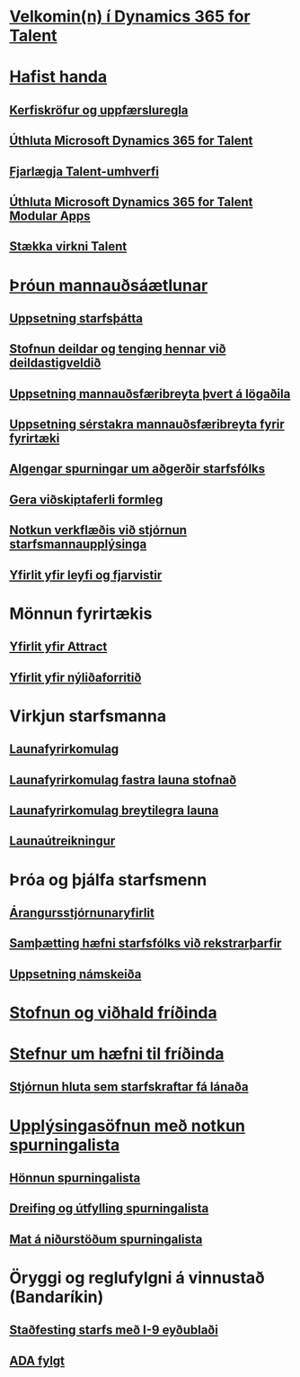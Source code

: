 # [Velkomin(n) í Dynamics 365 for Talent](index.md)

# [Hafist handa](talent-get-started.md)
## [Kerfiskröfur og uppfærsluregla](talent-versions-update-policy.md)
## [Úthluta Microsoft Dynamics 365 for Talent](provisioning-talent.md)
## [Fjarlægja Talent-umhverfi](remove-talent-environment.md)
## [Úthluta Microsoft Dynamics 365 for Talent Modular Apps](modular-app-tech-faq.md)
## [Stækka virkni Talent](extend-talent-functionality.md)

# [Þróun mannauðsáætlunar](departments-jobs-positions.md)
## [Uppsetning starfsþátta](create-job.md)
## [Stofnun deildar og tenging hennar við deildastigveldið](create-department-add-department-hierarchy.md)
## [Uppsetning mannauðsfæribreyta þvert á lögaðila](set-up-hr-parameters-across-legal-entities.md)
## [Uppsetning sérstakra mannauðsfæribreyta fyrir fyrirtæki](set-up-company-specific-hr-parameters.md)
## [Algengar spurningar um aðgerðir starfsfólks](personnel-actions-faq.md)
## [Gera viðskiptaferli formleg](formalize-business-processes.md)
## [Notkun verkflæðis við stjórnun starfsmannaupplýsinga](workflow-manage-employee-information.md)
## [Yfirlit yfir leyfi og fjarvistir](leave-absence-overview.md)

# Mönnun fyrirtækis
## [Yfirlit yfir Attract](attract-overview.md) 
## [Yfirlit yfir nýliðaforritið](create-onboarding-experience.md)

# Virkjun starfsmanna
## [Launafyrirkomulag](compensation-plans.md)
## [Launafyrirkomulag fastra launa stofnað](create-fixed-compensation-plans.md)
## [Launafyrirkomulag breytilegra launa](create-variable-compensation-plans.md)
## [Launaútreikningur](process-compensation.md)

# Þróa og þjálfa starfsmenn
## [Árangursstjórnunaryfirlit](performance-management-overview.md)
## [Samþætting hæfni starfsfólks við rekstrarþarfir](skills.md)
## [Uppsetning námskeiða](courses.md)

# [Stofnun og viðhald fríðinda](manage-benefit-program.md)
# [Stefnur um hæfni til fríðinda](benefit-eligibility-policies.md)
## [Stjórnun hluta sem starfskraftar fá lánaða](loan-items.md)

# [Upplýsingasöfnun með notkun spurningalista](questionnaires.md)
## [Hönnun spurningalista](design-questionnaires.md)
## [Dreifing og útfylling spurningalista](distribute-questionnaires.md)
## [Mat á niðurstöðum spurningalista](evaluate-questionnaire-results.md)

# Öryggi og reglufylgni á vinnustað (Bandaríkin)
## [Staðfesting starfs með I-9 eyðublaði](../fin-and-ops/hr/localizations/noam-usa-form-i-9-verification.md?toc=/talent/toc.json)
## [ADA fylgt](../fin-and-ops/hr/localizations/noam-usa-comply-ada.md?toc=/talent/toc.json)
